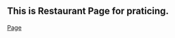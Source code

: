 ## This is Restaurant Page for praticing.
[Page](http://18.219.151.31/Restaurant/Restaurant-page/index.html)
